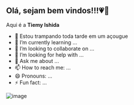 ## Olá, sejam bem vindos!!!💗👋

Aqui é a **Tiemy Ishida**

- 🔭 Estou trampando toda tarde em um açougue 
- 🌱 I’m currently learning ...
- 👯 I’m looking to collaborate on ...
- 🤔 I’m looking for help with ...
- 💬 Ask me about ...
- 📫 How to reach me: ...
- 😄 Pronouns: ...
- ⚡ Fun fact: ...

![image](https://github.com/tih-ishida/tih-ishida/assets/170647580/c16cd8f4-8116-4902-957a-575ac68b9057)

